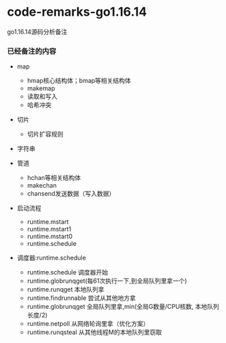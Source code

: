 # code-remarks-go1.16.14 
go1.16.14源码分析备注

### 已经备注的内容
- map
  - hmap核心结构体；bmap等相关结构体
  - makemap
  - 读取和写入
  - 哈希冲突
  

- 切片
  - 切片扩容规则
  
  
- 字符串


- 管道
  - hchan等相关结构体
  - makechan
  - chansend发送数据（写入数据）
  

- 启动流程
  - runtime.mstart 
  - runtime.mstart1
  - runtime.mstart0
  - runtime.schedule


- 调度器:runtime.schedule
  - runtime.schedule 调度器开始
  - runtime.globrunqget(每61次执行一下,到全局队列里拿一个)
  - runtime.runqget 本地队列拿
  - runtime.findrunnable 尝试从其他地方拿
  - runtime.globrunqget 全局队列里拿,min(全局G数量/CPU核数, 本地队列长度/2)
  - runtime.netpoll 从网络轮询里拿（优化方案）
  - runtime.runqsteal 从其他线程M的本地队列里窃取
